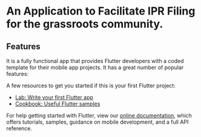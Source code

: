 # An Application to Facilitate IPR Filing for the grassroots community.


## Features

It is a fully functional app that provides Flutter developers with a coded template for their mobile app projects. It has a great number of popular features:



A few resources to get you started if this is your first Flutter project:

- [Lab: Write your first Flutter app](https://flutter.dev/docs/get-started/codelab)
- [Cookbook: Useful Flutter samples](https://flutter.dev/docs/cookbook)

For help getting started with Flutter, view our
[online documentation](https://flutter.dev/docs), which offers tutorials,
samples, guidance on mobile development, and a full API reference.
